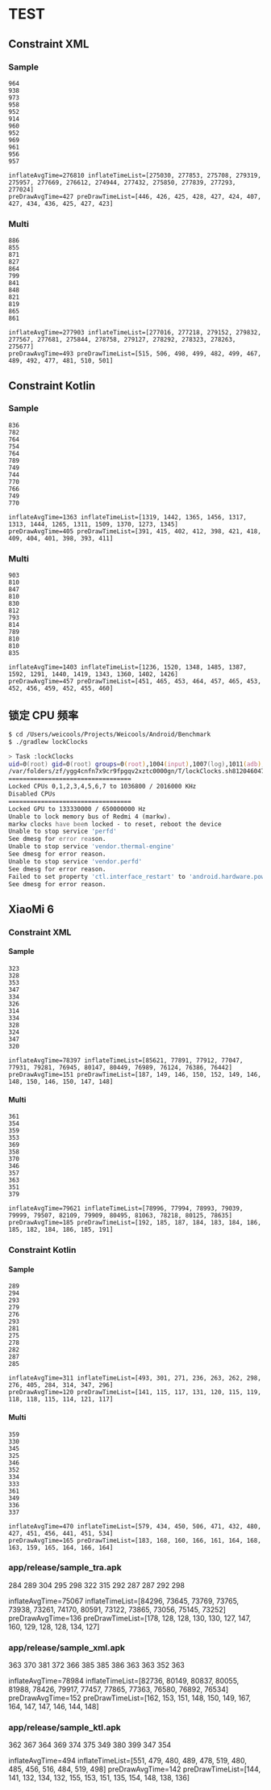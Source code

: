 # TEST

## Constraint XML

### Sample

```
964
938
973
958
952
914
960
952
969
961
956
957
```

```
inflateAvgTime=276810 inflateTimeList=[275030, 277853, 275708, 279319, 275957, 277669, 276612, 274944, 277432, 275850, 277839, 277293, 277024]
preDrawAvgTime=427 preDrawTimeList=[446, 426, 425, 428, 427, 424, 407, 427, 434, 436, 425, 427, 423]
```

### Multi

```
886
855
871
827
864
799
841
848
821
819
865
861
```

```
inflateAvgTime=277903 inflateTimeList=[277016, 277218, 279152, 279832, 277567, 277681, 275844, 278758, 279127, 278292, 278323, 278263, 275677]
preDrawAvgTime=493 preDrawTimeList=[515, 506, 498, 499, 482, 499, 467, 489, 492, 477, 481, 510, 501]
```

## Constraint Kotlin

### Sample

```
836
782
764
754
764
789
749
744
770
766
749
770
```

```
inflateAvgTime=1363 inflateTimeList=[1319, 1442, 1365, 1456, 1317, 1313, 1444, 1265, 1311, 1509, 1370, 1273, 1345]
preDrawAvgTime=405 preDrawTimeList=[391, 415, 402, 412, 398, 421, 418, 409, 404, 401, 398, 393, 411]
```

### Multi

```
903
810
847
810
830
812
793
814
789
810
810
835
```

```
inflateAvgTime=1403 inflateTimeList=[1236, 1520, 1348, 1485, 1387, 1592, 1291, 1440, 1419, 1343, 1360, 1402, 1426]
preDrawAvgTime=457 preDrawTimeList=[451, 465, 453, 464, 457, 465, 453, 452, 456, 459, 452, 455, 460]
```


## 锁定 CPU 频率

```zsh
$ cd /Users/weicools/Projects/Weicools/Android/Benchmark
$ ./gradlew lockClocks

> Task :lockClocks
uid=0(root) gid=0(root) groups=0(root),1004(input),1007(log),1011(adb),1015(sdcard_rw),1028(sdcard_r),1078(ext_data_rw),1079(ext_obb_rw),3001(net_bt_admin),3002(net_bt),3003(inet),3006(net_bw_stats),3009(readproc),3011(uhid) context=u:r:su:s0
/var/folders/zf/ygg4cnfn7x9cr9fpgqv2xztc0000gn/T/lockClocks.sh8120460470295479374.tmp: 1 file pushed, 0 skipped. 4.2 MB/s (9233 bytes in 0.002s)
==================================
Locked CPUs 0,1,2,3,4,5,6,7 to 1036800 / 2016000 KHz
Disabled CPUs
==================================
Locked GPU to 133330000 / 650000000 Hz
Unable to lock memory bus of Redmi 4 (markw).
markw clocks have been locked - to reset, reboot the device
Unable to stop service 'perfd'
See dmesg for error reason.
Unable to stop service 'vendor.thermal-engine'
See dmesg for error reason.
Unable to stop service 'vendor.perfd'
See dmesg for error reason.
Failed to set property 'ctl.interface_restart' to 'android.hardware.power@1.0::IPower/default'.
See dmesg for error reason.
```


## XiaoMi 6

### Constraint XML

#### Sample

```
323
328
353
347
334
326
314
334
328
324
347
320
```

```
inflateAvgTime=78397 inflateTimeList=[85621, 77891, 77912, 77047, 77931, 79281, 76945, 80147, 80449, 76989, 76124, 76386, 76442]
preDrawAvgTime=151 preDrawTimeList=[187, 149, 146, 150, 152, 149, 146, 148, 150, 146, 150, 147, 148]
```

#### Multi

```
361
354
359
353
369
358
370
346
357
363
351
379
```

```
inflateAvgTime=79621 inflateTimeList=[78996, 77994, 78993, 79039, 79999, 79507, 82109, 79909, 80495, 81063, 78218, 80125, 78635]
preDrawAvgTime=185 preDrawTimeList=[192, 185, 187, 184, 183, 184, 186, 185, 182, 184, 186, 185, 191]
```

### Constraint Kotlin

#### Sample

```
289
294
293
279
276
293
281
275
278
282
287
285
```

```
inflateAvgTime=311 inflateTimeList=[493, 301, 271, 236, 263, 262, 298, 276, 405, 284, 314, 347, 296]
preDrawAvgTime=120 preDrawTimeList=[141, 115, 117, 131, 120, 115, 119, 118, 118, 115, 114, 121, 117]
```

#### Multi

```
359
330
345
325
346
352
334
333
361
349
336
337
```

```
inflateAvgTime=470 inflateTimeList=[579, 434, 450, 506, 471, 432, 480, 427, 451, 456, 441, 451, 534]
preDrawAvgTime=165 preDrawTimeList=[183, 168, 160, 166, 161, 164, 168, 163, 159, 165, 164, 166, 164]
```


### app/release/sample_tra.apk

284
289
304
295
298
322
315
292
287
287
292
298

inflateAvgTime=75067 inflateTimeList=[84296, 73645, 73769, 73765, 73938, 73261, 74170, 80591, 73122, 73865, 73056, 75145, 73252]
preDrawAvgTime=136 preDrawTimeList=[178, 128, 128, 130, 130, 127, 147, 160, 129, 128, 128, 134, 127]

### app/release/sample_xml.apk

363
370
381
372
366
385
385
386
363
363
352
363

inflateAvgTime=78984 inflateTimeList=[82736, 80149, 80837, 80055, 81988, 78426, 79917, 77457, 77865, 77363, 76580, 76892, 76534]
preDrawAvgTime=152 preDrawTimeList=[162, 153, 151, 148, 150, 149, 167, 164, 147, 147, 146, 144, 148]

### app/release/sample_ktl.apk

362
367
364
369
374
375
349
380
399
347
354

inflateAvgTime=494 inflateTimeList=[551, 479, 480, 489, 478, 519, 480, 485, 456, 516, 484, 519, 498]
preDrawAvgTime=142 preDrawTimeList=[144, 141, 132, 134, 132, 155, 153, 151, 135, 154, 148, 138, 136]
